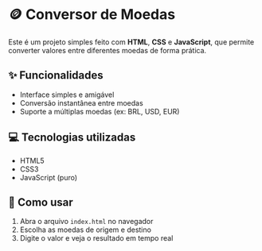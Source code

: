 # 🪙 Conversor de Moedas

Este é um projeto simples feito com **HTML**, **CSS** e **JavaScript**, que permite converter valores entre diferentes moedas de forma prática.

## ✨ Funcionalidades

- Interface simples e amigável
- Conversão instantânea entre moedas
- Suporte a múltiplas moedas (ex: BRL, USD, EUR)

## 💻 Tecnologias utilizadas

- HTML5
- CSS3
- JavaScript (puro)

## 🚀 Como usar

1. Abra o arquivo `index.html` no navegador
2. Escolha as moedas de origem e destino
3. Digite o valor e veja o resultado em tempo real



